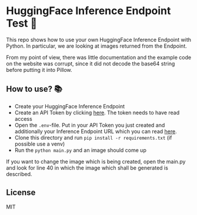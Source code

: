 # HuggingFace Inference Endpoint Test 🤖

This repo shows how to use your own HuggingFace Inference Endpoint with Python.
In particular, we are looking at images returned from the Endpoint.

From my point of view, there was little documentation and the example code on the website was corrupt, since it did not decode the base64 string before putting it into Pillow.

## How to use? 📚

* Create your HuggingFace Inference Endpoint
* Create an API Token by clicking [here](https://huggingface.co/settings/tokens). The token needs to have read access
* Open the `.env`-file. Put in your API Token you just created and additionally your Inference Endpoint URL which you can read [here](https://ui.endpoints.huggingface.co/).
* Clone this directory and run `pip install -r requirements.txt` (if possible use a venv)
* Run the `python main.py` and an image should come up

If you want to change the image which is being created, open the main.py and look for line 40 in which the image which shall be generated is described.

## License
MIT